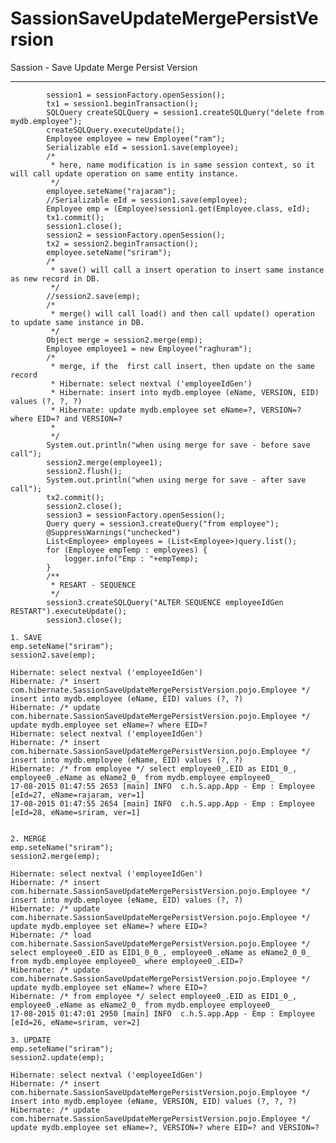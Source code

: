 # SassionSaveUpdateMergePersistVersion
Sassion - Save Update Merge Persist Version

------------------------------------------------------------------------------------------------------------

			session1 = sessionFactory.openSession();
			tx1 = session1.beginTransaction();
			SQLQuery createSQLQuery = session1.createSQLQuery("delete from mydb.employee");
			createSQLQuery.executeUpdate();
			Employee employee = new Employee("ram");
			Serializable eId = session1.save(employee);
			/*
			 * here, name modification is in same session context, so it will call update operation on same entity instance.
			 */
			employee.seteName("rajaram");
			//Serializable eId = session1.save(employee);
			Employee emp = (Employee)session1.get(Employee.class, eId);
			tx1.commit();
			session1.close();
			session2 = sessionFactory.openSession();
			tx2 = session2.beginTransaction();
			employee.seteName("sriram");
			/*
			 * save() will call a insert operation to insert same instance as new record in DB.
			 */
			//session2.save(emp);
			/*
			 * merge() will call load() and then call update() operation to update same instance in DB.
			 */
			Object merge = session2.merge(emp);
			Employee employee1 = new Employee("raghuram");
			/*
			 * merge, if the  first call insert, then update on the same record
			 * Hibernate: select nextval ('employeeIdGen')
			 * Hibernate: insert into mydb.employee (eName, VERSION, EID) values (?, ?, ?)
			 * Hibernate: update mydb.employee set eName=?, VERSION=? where EID=? and VERSION=?
			 * 
			 */
			System.out.println("when using merge for save - before save call");
			session2.merge(employee1);
			session2.flush();
			System.out.println("when using merge for save - after save call");
			tx2.commit();
			session2.close();
			session3 = sessionFactory.openSession();
			Query query = session3.createQuery("from employee");
			@SuppressWarnings("unchecked")
			List<Employee> employees = (List<Employee>)query.list();
			for (Employee empTemp : employees) {
				logger.info("Emp : "+empTemp);
			}
			/**
			 * RESART - SEQUENCE
			 */
			session3.createSQLQuery("ALTER SEQUENCE employeeIdGen RESTART").executeUpdate();
			session3.close();

	1. SAVE
	emp.seteName("sriram");
	session2.save(emp);
	
	Hibernate: select nextval ('employeeIdGen')
	Hibernate: /* insert com.hibernate.SassionSaveUpdateMergePersistVersion.pojo.Employee */ insert into mydb.employee (eName, EID) values (?, ?)
	Hibernate: /* update com.hibernate.SassionSaveUpdateMergePersistVersion.pojo.Employee */ update mydb.employee set eName=? where EID=?
	Hibernate: select nextval ('employeeIdGen')
	Hibernate: /* insert com.hibernate.SassionSaveUpdateMergePersistVersion.pojo.Employee */ insert into mydb.employee (eName, EID) values (?, ?)
	Hibernate: /* from employee */ select employee0_.EID as EID1_0_, employee0_.eName as eName2_0_ from mydb.employee employee0_
	17-08-2015 01:47:55 2653 [main] INFO  c.h.S.app.App - Emp : Employee [eId=27, eName=rajaram, ver=1] 
	17-08-2015 01:47:55 2654 [main] INFO  c.h.S.app.App - Emp : Employee [eId=28, eName=sriram, ver=1]


	2. MERGE
	emp.seteName("sriram");
	session2.merge(emp);
	
	Hibernate: select nextval ('employeeIdGen')
	Hibernate: /* insert com.hibernate.SassionSaveUpdateMergePersistVersion.pojo.Employee */ insert into mydb.employee (eName, EID) values (?, ?)
	Hibernate: /* update com.hibernate.SassionSaveUpdateMergePersistVersion.pojo.Employee */ update mydb.employee set eName=? where EID=?
	Hibernate: /* load com.hibernate.SassionSaveUpdateMergePersistVersion.pojo.Employee */ select employee0_.EID as EID1_0_0_, employee0_.eName as eName2_0_0_ from mydb.employee employee0_ where employee0_.EID=?
	Hibernate: /* update com.hibernate.SassionSaveUpdateMergePersistVersion.pojo.Employee */ update mydb.employee set eName=? where EID=?
	Hibernate: /* from employee */ select employee0_.EID as EID1_0_, employee0_.eName as eName2_0_ from mydb.employee employee0_
	17-08-2015 01:47:01 2950 [main] INFO  c.h.S.app.App - Emp : Employee [eId=26, eName=sriram, ver=2] 
	
	3. UPDATE
	emp.seteName("sriram");
	session2.update(emp);

	Hibernate: select nextval ('employeeIdGen')
	Hibernate: /* insert com.hibernate.SassionSaveUpdateMergePersistVersion.pojo.Employee */ insert into mydb.employee (eName, VERSION, EID) values (?, ?, ?)
	Hibernate: /* update com.hibernate.SassionSaveUpdateMergePersistVersion.pojo.Employee */ update mydb.employee set eName=?, VERSION=? where EID=? and VERSION=?
